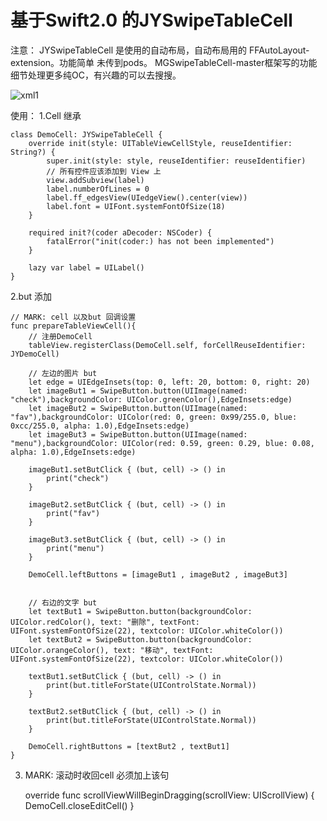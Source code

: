 # 基于Swift2.0 的JYSwipeTableCell

注意： JYSwipeTableCell 是使用的自动布局，自动布局用的 FFAutoLayout-extension。功能简单
未传到pods。 MGSwipeTableCell-master框架写的功能细节处理更多纯OC，有兴趣的可以去搜搜。

![xml1](http://images.cnblogs.com/cnblogs_com/weijingyun/712268/o_111.gif)



使用：
1.Cell 继承

    class DemoCell: JYSwipeTableCell {
        override init(style: UITableViewCellStyle, reuseIdentifier: String?) {
            super.init(style: style, reuseIdentifier: reuseIdentifier)
            // 所有控件应该添加到 View 上
            view.addSubview(label)
            label.numberOfLines = 0
            label.ff_edgesView(UIedgeView().center(view))
            label.font = UIFont.systemFontOfSize(18)
        }

        required init?(coder aDecoder: NSCoder) {
            fatalError("init(coder:) has not been implemented")
        }

        lazy var label = UILabel()
    }



2.but 添加

    // MARK: cell 以及but 回调设置
    func prepareTableViewCell(){
        // 注册DemoCell
        tableView.registerClass(DemoCell.self, forCellReuseIdentifier: JYDemoCell)

        // 左边的图片 but 
        let edge = UIEdgeInsets(top: 0, left: 20, bottom: 0, right: 20)
        let imageBut1 = SwipeButton.button(UIImage(named: "check"),backgroundColor: UIColor.greenColor(),EdgeInsets:edge)
        let imageBut2 = SwipeButton.button(UIImage(named: "fav"),backgroundColor: UIColor(red: 0, green: 0x99/255.0, blue: 0xcc/255.0, alpha: 1.0),EdgeInsets:edge)
        let imageBut3 = SwipeButton.button(UIImage(named: "menu"),backgroundColor: UIColor(red: 0.59, green: 0.29, blue: 0.08, alpha: 1.0),EdgeInsets:edge)

        imageBut1.setButClick { (but, cell) -> () in
            print("check")
        }

        imageBut2.setButClick { (but, cell) -> () in
            print("fav")
        }

        imageBut3.setButClick { (but, cell) -> () in
            print("menu")
        }

        DemoCell.leftButtons = [imageBut1 , imageBut2 , imageBut3]


        // 右边的文字 but
        let textBut1 = SwipeButton.button(backgroundColor: UIColor.redColor(), text: "删除", textFont: UIFont.systemFontOfSize(22), textcolor: UIColor.whiteColor())
        let textBut2 = SwipeButton.button(backgroundColor: UIColor.orangeColor(), text: "移动", textFont: UIFont.systemFontOfSize(22), textcolor: UIColor.whiteColor())

        textBut1.setButClick { (but, cell) -> () in
            print(but.titleForState(UIControlState.Normal))
        }

        textBut2.setButClick { (but, cell) -> () in
            print(but.titleForState(UIControlState.Normal))
        }

        DemoCell.rightButtons = [textBut2 , textBut1]
    }




3. MARK: 滚动时收回cell 必须加上该句

    override func scrollViewWillBeginDragging(scrollView: UIScrollView) {
        DemoCell.closeEditCell()
    }






